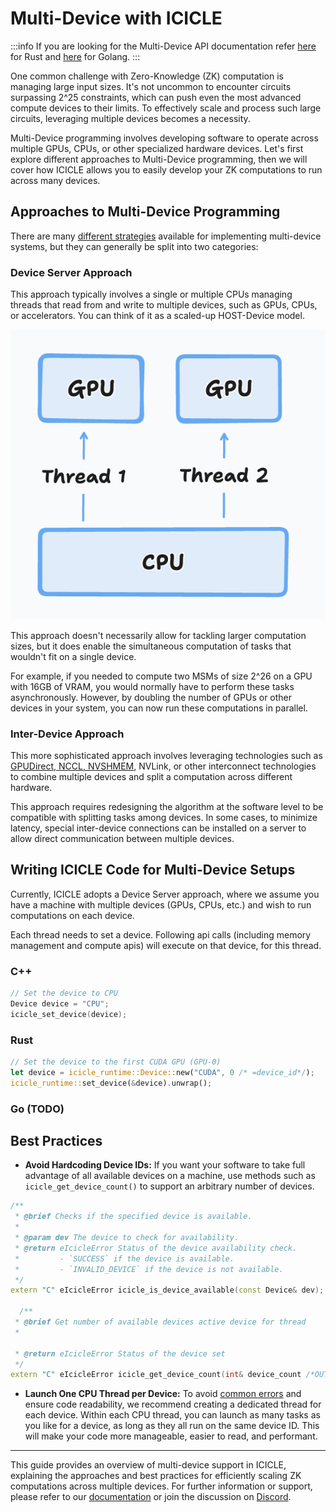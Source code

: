 
# Multi-Device with ICICLE

:::info
If you are looking for the Multi-Device API documentation refer [here](./rust-bindings/multi-gpu.md) for Rust and [here](./golang-bindings/multi-gpu.md) for Golang.
:::

One common challenge with Zero-Knowledge (ZK) computation is managing large input sizes. It's not uncommon to encounter circuits surpassing 2^25 constraints, which can push even the most advanced compute devices to their limits. To effectively scale and process such large circuits, leveraging multiple devices becomes a necessity.

Multi-Device programming involves developing software to operate across multiple GPUs, CPUs, or other specialized hardware devices. Let's first explore different approaches to Multi-Device programming, then we will cover how ICICLE allows you to easily develop your ZK computations to run across many devices.

## Approaches to Multi-Device Programming

There are many [different strategies](https://github.com/NVIDIA/multi-gpu-programming-models) available for implementing multi-device systems, but they can generally be split into two categories:

### Device Server Approach

This approach typically involves a single or multiple CPUs managing threads that read from and write to multiple devices, such as GPUs, CPUs, or accelerators. You can think of it as a scaled-up HOST-Device model.

![Multi-Device Server Approach](image.png)

This approach doesn't necessarily allow for tackling larger computation sizes, but it does enable the simultaneous computation of tasks that wouldn't fit on a single device.

For example, if you needed to compute two MSMs of size 2^26 on a GPU with 16GB of VRAM, you would normally have to perform these tasks asynchronously. However, by doubling the number of GPUs or other devices in your system, you can now run these computations in parallel.

### Inter-Device Approach

This more sophisticated approach involves leveraging technologies such as [GPUDirect, NCCL, NVSHMEM](https://www.nvidia.com/en-us/on-demand/session/gtcspring21-cwes1084/), NVLink, or other interconnect technologies to combine multiple devices and split a computation across different hardware.

This approach requires redesigning the algorithm at the software level to be compatible with splitting tasks among devices. In some cases, to minimize latency, special inter-device connections can be installed on a server to allow direct communication between multiple devices.

## Writing ICICLE Code for Multi-Device Setups

Currently, ICICLE adopts a Device Server approach, where we assume you have a machine with multiple devices (GPUs, CPUs, etc.) and wish to run computations on each device.

Each thread needs to set a device. Following api calls (including memory management and compute apis) will execute on that device, for this thread.

### C++
```cpp
// Set the device to CPU
Device device = "CPU"; 
icicle_set_device(device);
```
### Rust
```rust
// Set the device to the first CUDA GPU (GPU-0)
let device = icicle_runtime::Device::new("CUDA", 0 /* =device_id*/);
icicle_runtime::set_device(&device).unwrap();
```

### Go (TODO)

## Best Practices

- **Avoid Hardcoding Device IDs:** If you want your software to take full advantage of all available devices on a machine, use methods such as `icicle_get_device_count()` to support an arbitrary number of devices.
```cpp
/**
 * @brief Checks if the specified device is available.
 *
 * @param dev The device to check for availability.
 * @return eIcicleError Status of the device availability check.
 *         - `SUCCESS` if the device is available.
 *         - `INVALID_DEVICE` if the device is not available.
 */
extern "C" eIcicleError icicle_is_device_available(const Device& dev);

  /**
 * @brief Get number of available devices active device for thread
 *

 * @return eIcicleError Status of the device set
 */
extern "C" eIcicleError icicle_get_device_count(int& device_count /*OUT*/);
```
  
- **Launch One CPU Thread per Device:** To avoid [common errors](https://developer.nvidia.com/blog/cuda-pro-tip-always-set-current-device-avoid-multithreading-bugs/) and ensure code readability, we recommend creating a dedicated thread for each device. Within each CPU thread, you can launch as many tasks as you like for a device, as long as they all run on the same device ID. This will make your code more manageable, easier to read, and performant.
---

This guide provides an overview of multi-device support in ICICLE, explaining the approaches and best practices for efficiently scaling ZK computations across multiple devices. For further information or support, please refer to our [documentation](./) or join the discussion on [Discord](https://discord.gg/6vYrE7waPj).
